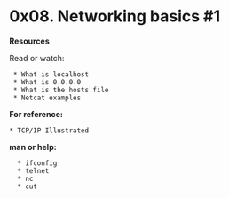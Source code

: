 # **0x08. Networking basics #1**

**Resources**

Read or watch:

     * What is localhost
     * What is 0.0.0.0
     * What is the hosts file
     * Netcat examples

**For reference:**

    * TCP/IP Illustrated

**man or help:**

      * ifconfig
      * telnet
      * nc
      * cut
